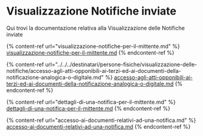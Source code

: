 # Visualizzazione Notifiche inviate

Qui trovi la documentazione relativa alla Visualizzazione delle Notifiche inviate

{% content-ref url="visualizzazione-notifiche-per-il-mittente.md" %}
[visualizzazione-notifiche-per-il-mittente.md](visualizzazione-notifiche-per-il-mittente.md)
{% endcontent-ref %}

{% content-ref url="../../../destinatari/persone-fisiche/visualizzazione-delle-notifiche/accesso-agli-atti-opponibili-ai-terzi-ed-ai-documenti-della-notificazione-analogica-o-digitale.md" %}
[accesso-agli-atti-opponibili-ai-terzi-ed-ai-documenti-della-notificazione-analogica-o-digitale.md](../../../destinatari/persone-fisiche/visualizzazione-delle-notifiche/accesso-agli-atti-opponibili-ai-terzi-ed-ai-documenti-della-notificazione-analogica-o-digitale.md)
{% endcontent-ref %}

{% content-ref url="dettagli-di-una-notifica-per-il-mittente.md" %}
[dettagli-di-una-notifica-per-il-mittente.md](dettagli-di-una-notifica-per-il-mittente.md)
{% endcontent-ref %}

{% content-ref url="accesso-ai-documenti-relativi-ad-una-notifica.md" %}
[accesso-ai-documenti-relativi-ad-una-notifica.md](accesso-ai-documenti-relativi-ad-una-notifica.md)
{% endcontent-ref %}
